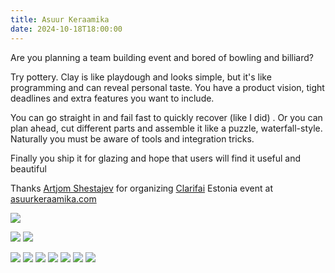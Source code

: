 ```yaml
---
title: Asuur Keraamika
date: 2024-10-18T18:00:00
---
```


Are you planning a team building event and bored of bowling and billiard?  
  
Try pottery. Clay is like playdough and looks simple, but it's like programming and can reveal personal taste. You have a product vision, tight deadlines and extra features you want to include.  
  
You can go straight in and fail fast to quickly recover (like I did) . Or you can plan ahead, cut different parts and assemble it like a puzzle, waterfall-style. Naturally you must be aware of tools and integration tricks.  
  
Finally you ship it for glazing and hope that users will find it useful and beautiful  
  
Thanks [](https://www.linkedin.com/in/ACoAAAQu52gBc0RgD6a8Rz8_SGijcY4YxpnNkq4)[Artjom Shestajev](https://www.linkedin.com/in/artjom-shestajev/) for organizing [Clarifai](https://www.linkedin.com/company/clarifai/) Estonia event at [asuurkeraamika.com](http://asuurkeraamika.com/)

![](img/Pasted%20image%2020241019233655.png)

![](img/Pasted%20image%2020241019233723.png)
![](img/Pasted%20image%2020241019233729.png)

![](img/Pasted%20image%2020241019233734.png)
![](img/Pasted%20image%2020241019233738.png)
![](img/Pasted%20image%2020241019233743.png)
![](img/Pasted%20image%2020241019233747.png)
![](img/Pasted%20image%2020241019233752.png)
![](img/Pasted%20image%2020241019233756.png)
![](img/Pasted%20image%2020241019233801.png)
